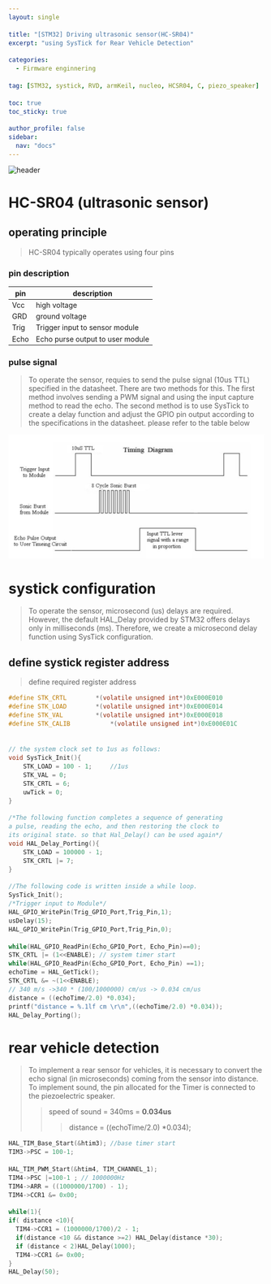 ```yaml
---
layout: single

title: "[STM32] Driving ultrasonic sensor(HC-SR04)"
excerpt: "using SysTick for Rear Vehicle Detection"

categories:
  - Firmware enginnering

tag: [STM32, systick, RVD, armKeil, nucleo, HCSR04, C, piezo_speaker] 

toc: true
toc_sticky: true

author_profile: false
sidebar:
  nav: "docs"
---
```


![header](https://capsule-render.vercel.app/api?type=rect&color=20:660099,100:E2231A)

# HC-SR04 (ultrasonic sensor)

## operating principle
>HC-SR04 typically operates using four pins

### pin description

|pin|description|
|---|---|
|Vcc|high voltage|
|GRD| ground voltage|
|Trig|Trigger input to sensor module|
|Echo|Echo purse output to user module|


### pulse signal
>To operate the sensor, requies to send the pulse signal (10us TTL) specified in the datasheet. There are two methods for this. The first method involves sending a PWM signal and using the input capture method to read the echo. The second method is to use SysTick to create a delay function and adjust the GPIO pin output according to the specifications in the datasheet. please refer to the table below



<img src="/assets/images/2023-11-26-RVD_sonarSensor/sornal_sensor.png">


# systick configuration 
> To operate the sensor, microsecond (us) delays are required. However, the default HAL_Delay provided by STM32 offers delays only in milliseconds (ms). Therefore, we create a microsecond delay function using SysTick configuration.


## define systick register address
>define required register address 

```c
#define STK_CRTL 		*(volatile unsigned int*)0xE000E010
#define STK_LOAD 		*(volatile unsigned int*)0xE000E014
#define STK_VAL  		*(volatile unsigned int*)0xE000E018
#define STK_CALIB 	        *(volatile unsigned int*)0xE000E01C


// the system clock set to 1us as follows:
void SysTick_Init(){
	STK_LOAD = 100 - 1;		//1us
	STK_VAL = 0;
	STK_CRTL = 6;
	uwTick = 0;
}

/*The following function completes a sequence of generating
a pulse, reading the echo, and then restoring the clock to
its original state. so that Hal_Delay() can be used again*/
void HAL_Delay_Porting(){
	STK_LOAD = 100000 - 1;
	STK_CRTL |= 7;
}

//The following code is written inside a while loop.
SysTick_Init();
/*Trigger input to Module*/
HAL_GPIO_WritePin(Trig_GPIO_Port,Trig_Pin,1);
usDelay(15);
HAL_GPIO_WritePin(Trig_GPIO_Port,Trig_Pin,0);
		
while(HAL_GPIO_ReadPin(Echo_GPIO_Port, Echo_Pin)==0);
STK_CRTL |= (1<<ENABLE); // system timer start
while(HAL_GPIO_ReadPin(Echo_GPIO_Port, Echo_Pin) ==1);
echoTime = HAL_GetTick();
STK_CRTL &= ~(1<<ENABLE);
// 340 m/s ->340 * (100/1000000) cm/us -> 0.034 cm/us
distance = ((echoTime/2.0) *0.034);
printf("distance = %.1lf cm \r\n",((echoTime/2.0) *0.034));
HAL_Delay_Porting();
```



# rear vehicle detection 
>To implement a rear sensor for vehicles, it is necessary to convert the echo signal (in microseconds) coming from the sensor into distance. To implement sound, the pin allocated for the Timer is connected to the piezoelectric speaker.
>>speed of sound = 340ms = **0.034us**
>>>distance = ((echoTime/2.0) *0.034);


```c
HAL_TIM_Base_Start(&htim3); //base timer start
TIM3->PSC = 100-1;
	
HAL_TIM_PWM_Start(&htim4, TIM_CHANNEL_1);
TIM4->PSC |=100-1 ; // 1000000Hz
TIM4->ARR = ((1000000/1700) - 1);
TIM4->CCR1 &= 0x00;

while(1){
if( distance <10){
  TIM4->CCR1 = (1000000/1700)/2 - 1;
  if(distance <10 && distance >=2) HAL_Delay(distance *30);
  if (distance < 2)HAL_Delay(1000);
  TIM4->CCR1 &= 0x00;
}
HAL_Delay(50);
```

